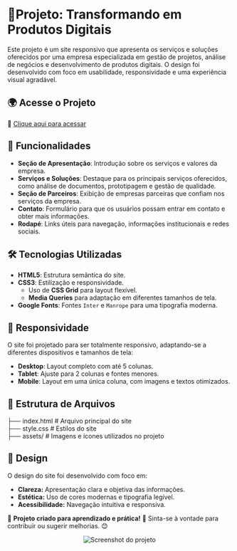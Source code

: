 # 🚀Projeto: Transformando em Produtos Digitais

Este projeto é um site responsivo que apresenta os serviços e soluções oferecidos por uma empresa especializada em gestão de projetos, análise de negócios e desenvolvimento de produtos digitais. O design foi desenvolvido com foco em usabilidade, responsividade e uma experiência visual agradável.

## 🌍 Acesse o Projeto
🔗 [Clique aqui para acessar](https://rodrigo-falcao.github.io/useApi/)

## 📌 Funcionalidades

- **Seção de Apresentação**: Introdução sobre os serviços e valores da empresa.
- **Serviços e Soluções**: Destaque para os principais serviços oferecidos, como análise de documentos, prototipagem e gestão de qualidade.
- **Seção de Parceiros**: Exibição de empresas parceiras que confiam nos serviços da empresa.
- **Contato**: Formulário para que os usuários possam entrar em contato e obter mais informações.
- **Rodapé**: Links úteis para navegação, informações institucionais e redes sociais.

## 🛠️ Tecnologias Utilizadas

- **HTML5**: Estrutura semântica do site.
- **CSS3**: Estilização e responsividade.
  - Uso de **CSS Grid** para layout flexível.
  - **Media Queries** para adaptação em diferentes tamanhos de tela.
- **Google Fonts**: Fontes `Inter` e `Manrope` para uma tipografia moderna.

## 📱 Responsividade

O site foi projetado para ser totalmente responsivo, adaptando-se a diferentes dispositivos e tamanhos de tela:

- **Desktop**: Layout completo com até 5 colunas.
- **Tablet**: Ajuste para 2 colunas e fontes menores.
- **Mobile**: Layout em uma única coluna, com imagens e textos otimizados.

## 📂 Estrutura de Arquivos
├── index.html # Arquivo principal do site <br/>
├── style.css # Estilos do site <br/>
├── assets/ # Imagens e ícones utilizados no projeto <br/>

## 🎨 Design
O design do site foi desenvolvido com foco em:

- **Clareza:** Apresentação clara e objetiva das informações.
- **Estética:** Uso de cores modernas e tipografia legível.
- **Acessibilidade:** Navegação intuitiva e responsiva.

🔹 **Projeto criado para aprendizado e prática!** 🚀 Sinta-se à vontade para contribuir ou sugerir melhorias. 😊

<p align="center">
  <img src="https://github.com/user-attachments/assets/0b53b1c2-5d0f-4f21-86ea-447b71343a99" alt="Screenshot do projeto">
</p>

